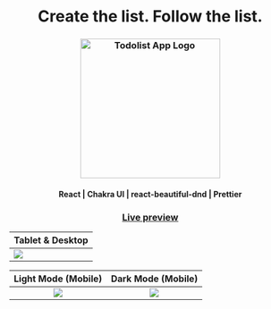 <h1 align="center">Create the list. Follow the list.</h1>
  
<h3 align="center">  
  <a href="https://todo-list.madeinchema.vercel.app/">  
    <img  
      src="https://i.imgur.com/oaYVN7O.png"  
      alt="Todolist App Logo" width="250px" />  
  </a>  
</h3>  

<h4 align="center">React | Chakra UI | react-beautiful-dnd | Prettier</h4>  

<h3 align="center">  
  <a href="https://todo-list.madeinchema.vercel.app/">Live preview</a>
</h3>  

| Tablet & Desktop |  
|---|  
| ![](https://i.imgur.com/26NdXKO.jpgg) |  

Light Mode (Mobile)        |  Dark Mode (Mobile)  
:-------------------------:|:-------------------------:  
![](https://i.imgur.com/tZhi0j1.jpg) | ![](https://i.imgur.com/vfp5vLy.jpg)
